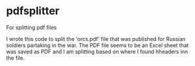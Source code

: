 # pdfsplitter
For splitting pdf files

I wrote this code to split the 'orcs.pdf' file that was published for Russian soldiers partaking in the war. The PDF file seems to be an Excel sheet that was saved as PDF and I am splitting based on where I found hheaders inn the file. 
